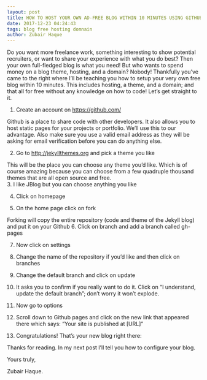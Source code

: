 ```yaml
---
layout: post
title: HOW TO HOST YOUR OWN AD-FREE BLOG WITHIN 10 MINUTES USING GITHUB PAGES AND JEKYLL
date: 2017-12-23 04:24:43
tags: blog free hosting domnain 
author: Zubair Haque
---
```


Do you want more freelance work, something interesting to show potential recruiters, or want to share your experience with what you do best? Then your own full-fledged blog is what you need! But who wants to spend money on a blog theme, hosting, and a domain? Nobody! Thankfully you’ve came to the right where I’ll be teaching you how to setup your very own free blog within 10 minutes. This includes hosting, a theme, and a domain; and that all for free without any knowledge on how to code!
Let’s get straight to it. 
1.	Create an account on https://github.com/
 <amp-img src="{{ site.baseurl }}assets/images/free-blog/1.png" width="100%" heigth="100%" layout="responsive" alt="" class="mb3"></amp-img>
<amp-img src="{{ site.baseurl }}assets/images/free-blog/1.png" width="656" height="400" layout="responsive" alt="" class="mb3"></amp-img>

 
Github is a place to share code with other developers. It also allows you to host static pages for your projects or portfolio. We’ll use this to our advantage. Also make sure you use a valid email address as they will be asking for email verification before you can do anything else.
 
  <amp-img src="{{ site.baseurl }}assets/images/free-blog/2.png" layout="responsive" alt="" class="mb3"></amp-img>

2.	 Go to http://jekyllthemes.org and pick a theme you like
 <amp-img src="{{ site.baseurl }}assets/images/free-blog/3.png" layout="responsive" alt="" class="mb3"></amp-img>

 
This will be the place you can choose any theme you’d like. Which is of course amazing because you can choose from a few quadruple thousand themes that are all open source and free.  
3.	I like JBlog but you can choose anything you like
 <amp-img src="{{ site.baseurl }}assets/images/free-blog/4.png" layout="responsive" alt="" class="mb3"></amp-img>


 

4.	Click on homepage

5.	On the home page click on fork

 <amp-img src="{{ site.baseurl }}assets/images/free-blog/5.png" layout="responsive" alt="" class="mb3"></amp-img>


Forking will copy the entire repository (code and theme of the Jekyll blog) and put it on your Github
6.	Click on branch and add a branch called gh-pages
  <amp-img src="{{ site.baseurl }}assets/images/free-blog/6.png" layout="responsive" alt="" class="mb3"></amp-img>

7.	Now click on settings
 <amp-img src="{{ site.baseurl }}assets/images/free-blog/7.png" layout="responsive" alt="" class="mb3"></amp-img>

 
8.	Change the name of the repository if you’d like and then click on branches  
 <amp-img src="{{ site.baseurl }}assets/images/free-blog/8.png" layout="responsive" alt="" class="mb3"></amp-img>

9.	Change the default branch and click on update
  <amp-img src="{{ site.baseurl }}assets/images/free-blog/9.png" layout="responsive" alt="" class="mb3"></amp-img>


10.	It asks you to confirm if you really want to do it. Click on “I understand, update the default branch”; don’t worry it won’t explode. 
 
11.	Now go to options
 <amp-img src="{{ site.baseurl }}assets/images/free-blog/10.png" layout="responsive" alt="" class="mb3"></amp-img>

 
12.	Scroll down to Github pages and click on the new link that appeared there which says: “Your site is published at [URL]”
  <amp-img src="{{ site.baseurl }}assets/images/free-blog/11.png" layout="responsive" alt="" class="mb3"></amp-img>

13.	Congratulations! That’s your new blog right there: 
 
 <amp-img src="{{ site.baseurl }}assets/images/free-blog/12.png" layout="responsive" alt="" class="mb3"></amp-img>


Thanks for reading. In my next post I’ll tell you how to configure your blog. 

Yours truly,

Zubair Haque.


